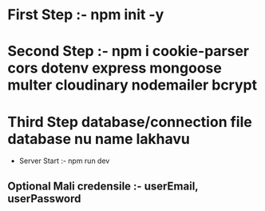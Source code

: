 # First Step :-  npm init -y
# Second Step :-  npm i cookie-parser cors dotenv express mongoose multer cloudinary nodemailer bcrypt
# Third Step database/connection file database nu name lakhavu 
* Server Start :-  npm run dev

## Optional Mali credensile :-  userEmail, userPassword